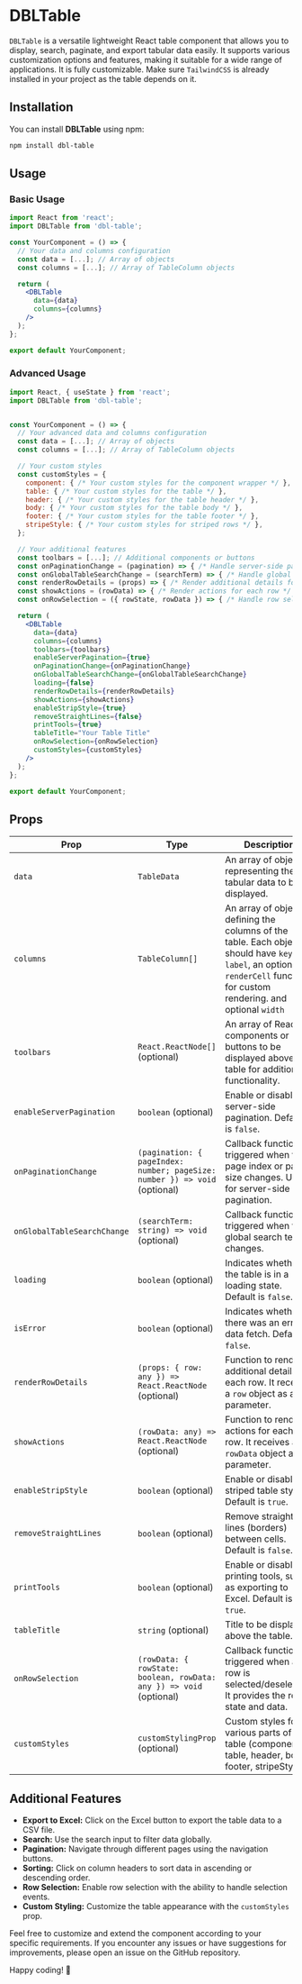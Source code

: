 # DBLTable

`DBLTable` is a versatile lightweight React table component that allows you to display, search, paginate, and export tabular data easily. It supports various customization options and features, making it suitable for a wide range of applications. It is fully customizable. Make sure `TailwindCSS` is already installed in your project as the table depends on it.

## Installation

You can install **DBLTable** using npm:

```bash
npm install dbl-table
```

## Usage

### Basic Usage

```jsx
import React from 'react';
import DBLTable from 'dbl-table';

const YourComponent = () => {
  // Your data and columns configuration
  const data = [...]; // Array of objects
  const columns = [...]; // Array of TableColumn objects

  return (
    <DBLTable
      data={data}
      columns={columns}
    />
  );
};

export default YourComponent;
```

### Advanced Usage

```jsx
import React, { useState } from 'react';
import DBLTable from 'dbl-table';


const YourComponent = () => {
  // Your advanced data and columns configuration
  const data = [...]; // Array of objects
  const columns = [...]; // Array of TableColumn objects

  // Your custom styles
  const customStyles = {
    component: { /* Your custom styles for the component wrapper */ },
    table: { /* Your custom styles for the table */ },
    header: { /* Your custom styles for the table header */ },
    body: { /* Your custom styles for the table body */ },
    footer: { /* Your custom styles for the table footer */ },
    stripeStyle: { /* Your custom styles for striped rows */ },
  };

  // Your additional features
  const toolbars = [...]; // Additional components or buttons
  const onPaginationChange = (pagination) => { /* Handle server-side pagination */ };
  const onGlobalTableSearchChange = (searchTerm) => { /* Handle global table search */ };
  const renderRowDetails = (props) => { /* Render additional details for each row */ };
  const showActions = (rowData) => { /* Render actions for each row */ };
  const onRowSelection = ({ rowState, rowData }) => { /* Handle row selection */ };

  return (
    <DBLTable
      data={data}
      columns={columns}
      toolbars={toolbars}
      enableServerPagination={true}
      onPaginationChange={onPaginationChange}
      onGlobalTableSearchChange={onGlobalTableSearchChange}
      loading={false}
      renderRowDetails={renderRowDetails}
      showActions={showActions}
      enableStripStyle={true}
      removeStraightLines={false}
      printTools={true}
      tableTitle="Your Table Title"
      onRowSelection={onRowSelection}
      customStyles={customStyles}
    />
  );
};

export default YourComponent;
```

## Props

| Prop                        | Type                                                  | Description                                                                                                                                                 |
| --------------------------- | ----------------------------------------------------- | ----------------------------------------------------------------------------------------------------------------------------------------------------------- |
| `data`                      | `TableData`                                           | An array of objects representing the tabular data to be displayed.                                                                                          |
| `columns`                   | `TableColumn[]`                                       | An array of objects defining the columns of the table. Each object should have `key`, `label`, an optional `renderCell` function for custom rendering. and optional `width` |
| `toolbars`                  | `React.ReactNode[]` (optional)                        | An array of React components or buttons to be displayed above the table for additional functionality.                                                     |
| `enableServerPagination`    | `boolean` (optional)                                  | Enable or disable server-side pagination. Default is `false`.                                                                                                |
| `onPaginationChange`        | `(pagination: { pageIndex: number; pageSize: number }) => void` (optional) | Callback function triggered when the page index or page size changes. Useful for server-side pagination.                                                   |
| `onGlobalTableSearchChange` | `(searchTerm: string) => void` (optional)              | Callback function triggered when the global search term changes.                                                                                             |
| `loading`                   | `boolean` (optional)                                  | Indicates whether the table is in a loading state. Default is `false`.                                                                                        |
| `isError`                   | `boolean` (optional)                                  | Indicates whether there was an error in data fetch. Default is `false`.                                                                                        |
| `renderRowDetails`          | `(props: { row: any }) => React.ReactNode` (optional)  | Function to render additional details for each row. It receives a `row` object as a parameter.                                                              |
| `showActions`               | `(rowData: any) => React.ReactNode` (optional)        | Function to render actions for each row. It receives a `rowData` object as a parameter.                                                                     |
| `enableStripStyle`          | `boolean` (optional)                                  | Enable or disable striped table styling. Default is `true`.                                                                                                  |
| `removeStraightLines`       | `boolean` (optional)                                  | Remove straight lines (borders) between cells. Default is `false`.                                                                                           |
| `printTools`                | `boolean` (optional)                                  | Enable or disable printing tools, such as exporting to Excel. Default is `true`.                                                                             |
| `tableTitle`                | `string` (optional)                                   | Title to be displayed above the table.                                                                                                                     |
| `onRowSelection`            | `(rowData: { rowState: boolean, rowData: any }) => void` (optional) | Callback function triggered when a row is selected/deselected. It provides the row state and data.                                                     |
| `customStyles`              | `customStylingProp` (optional)                        | Custom styles for various parts of the table (component, table, header, body, footer, stripeStyle).                                                         |

## Additional Features

- **Export to Excel:** Click on the Excel button to export the table data to a CSV file.
- **Search:** Use the search input to filter data globally.
- **Pagination:** Navigate through different pages using the navigation buttons.
- **Sorting:** Click on column headers to sort data in ascending or descending order.
- **Row Selection:** Enable row selection with the ability to handle selection events.
- **Custom Styling:** Customize the table appearance with the `customStyles` prop.

Feel free to customize and extend the component according to your specific requirements. If you encounter any issues or have suggestions for improvements, please open an issue on the GitHub repository.


Happy coding! 🚀